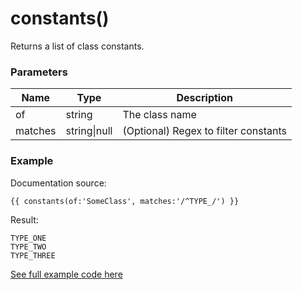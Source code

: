 # constants()

Returns a list of class constants.

### Parameters

| Name | Type | Description
| ---- | ---- | -----------
| of | string | The class name
| matches | string\|null | (Optional) Regex to filter constants

### Example

Documentation source:

```
{{ constants(of:'SomeClass', matches:'/^TYPE_/') }}
```

Result:

```
TYPE_ONE
TYPE_TWO
TYPE_THREE
```

[See full example code here](../../examples/functions/constants)